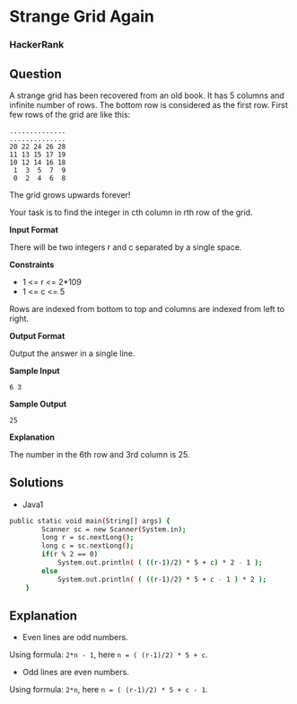 # Strange Grid Again

### HackerRank

## Question

A strange grid has been recovered from an old book. It has 5 columns and infinite number of rows. The bottom row is considered as the first row. First few rows of the grid are like this:

```
..............
..............
20 22 24 26 28
11 13 15 17 19
10 12 14 16 18
 1  3  5  7  9
 0  2  4  6  8
```

The grid grows upwards forever!

Your task is to find the integer in c<super>th</super> column in r<super>th</super> row of the grid.

**Input Format**

There will be two integers r and c separated by a single space.

**Constraints**
* 1 <= r <= 2*10<super>9</super>
* 1 <= c <= 5

Rows are indexed from bottom to top and columns are indexed from left to right.

**Output Format**

Output the answer in a single line.

**Sample Input**

`6 3`

**Sample Output**

`25`

**Explanation**

The number in the 6<super>th</super> row and 3<super>rd</super> column is 25.

## Solutions
* Java1
```bash
public static void main(String[] args) {
        Scanner sc = new Scanner(System.in);
        long r = sc.nextLong();
        long c = sc.nextLong();
        if(r % 2 == 0)
            System.out.println( ( ((r-1)/2) * 5 + c) * 2 - 1 );
        else
            System.out.println( ( ((r-1)/2) * 5 + c - 1 ) * 2 );
    }
```

## Explanation
* Even lines are odd numbers.

Using formula: `2*n - 1`, here `n = ( (r-1)/2) * 5 + c`.

* Odd lines are even numbers.

Using formula: `2*n`, here `n = ( (r-1)/2) * 5 + c - 1`.
